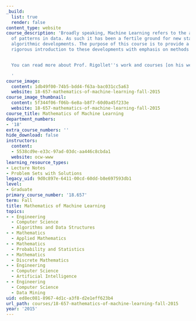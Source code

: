```yaml
---
_build:
  list: true
  render: false
content_type: website
course_description: 'Broadly speaking, Machine Learning refers to the automated identification
  of patterns in data. As such it has been a fertile ground for new statistical and
  algorithmic developments. The purpose of this course is to provide a mathematically
  rigorous introduction to these developments with emphasis on methods and their analysis.


  You can read more about Prof. Rigollet''s work and courses [on his website](http://www-math.mit.edu/~rigollet/).

  '
course_image:
  content: 1db49f00-74b5-bdd4-f63a-bac031cc5a63
  website: 18-657-mathematics-of-machine-learning-fall-2015
course_image_thumbnail:
  content: 5f344f06-f06b-6e8a-b8f7-60d0a45f233e
  website: 18-657-mathematics-of-machine-learning-fall-2015
course_title: Mathematics of Machine Learning
department_numbers:
- '18'
extra_course_numbers: ''
hide_download: false
instructors:
  content:
  - 5538cd9e-e33c-97ad-03dc-aa446c8cbda1
  website: ocw-www
learning_resource_types:
- Lecture Notes
- Problem Sets with Solutions
legacy_uid: 9d0c897e-6411-00cd-60dd-b8e697593db1
level:
- Graduate
primary_course_number: '18.657'
term: Fall
title: Mathematics of Machine Learning
topics:
- - Engineering
  - Computer Science
  - Algorithms and Data Structures
- - Mathematics
  - Applied Mathematics
- - Mathematics
  - Probability and Statistics
- - Mathematics
  - Discrete Mathematics
- - Engineering
  - Computer Science
  - Artificial Intelligence
- - Engineering
  - Computer Science
  - Data Mining
uid: ed8ec081-8967-4d1c-a3f8-d2e1eff623b4
url_path: courses/18-657-mathematics-of-machine-learning-fall-2015
year: '2015'
---
```

